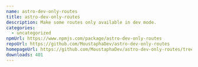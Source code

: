 ```yaml
---
name: astro-dev-only-routes
title: astro-dev-only-routes
description: Make some routes only available in dev mode.
categories:
  - uncategorized
npmUrl: https://www.npmjs.com/package/astro-dev-only-routes
repoUrl: https://github.com/MoustaphaDev/astro-dev-only-routes
homepageUrl: https://github.com/MoustaphaDev/astro-dev-only-routes/tree/main/packages/integration/readme.md
downloads: 401
---
```

